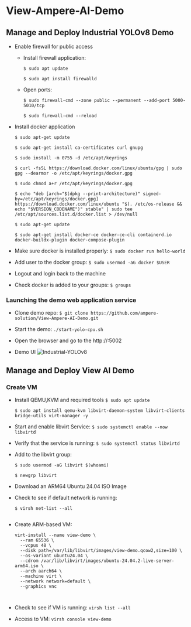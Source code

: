 # View-Ampere-AI-Demo
## Manage and Deploy Industrial YOLOv8 Demo

* Enable firewall for public access
    + Install firewall application:
      
       ```$ sudo apt update```
      
       ```$ sudo apt install firewalld```


    + Open ports:

      ```$ sudo firewall-cmd --zone public --permanent --add-port 5000-5010/tcp```
      
      ```$ sudo firewall-cmd --reload```

* Install docker application
  
  ```$ sudo apt-get update```
  
  ```$ sudo apt-get install ca-certificates curl gnupg```

  ```$ sudo install -m 0755 -d /etc/apt/keyrings```

  ```$ curl -fsSL https://download.docker.com/linux/ubuntu/gpg | sudo gpg --dearmor -o /etc/apt/keyrings/docker.gpg```

  ```$ sudo chmod a+r /etc/apt/keyrings/docker.gpg```

  ```$ echo "deb [arch="$(dpkg --print-architecture)" signed-by=/etc/apt/keyrings/docker.gpg] https://download.docker.com/linux/ubuntu "$(. /etc/os-release && echo "$VERSION_CODENAME")" stable" | sudo tee /etc/apt/sources.list.d/docker.list > /dev/null```
         
  ```$ sudo apt-get update```

  ```$ sudo apt-get install docker-ce docker-ce-cli containerd.io docker-buildx-plugin docker-compose-plugin```

+ Make sure docker is installed properly:
     ```$ sudo docker run hello-world```

+ Add user to the docker group:
  ```$ sudo usermod -aG docker $USER```

 + Logout and login back to the machine
 + Check docker is added to your groups:
   ```$ groups```
  
### Launching the demo web application service
* Clone demo repo:
  ```$ git clone https://github.com/ampere-solution/View-Ampere-AI-Demo.git```

* Start the demo:
  ```./start-yolo-cpu.sh```

* Open the browser and go to the http://<ip-address>:5002
* Demo UI
  ![Industrial-YOLOv8](industrial-yolov8.png)

## Manage and Deploy View AI Demo
### Create VM 
* Install QEMU,KVM and required tools
  ```$ sudo apt update```

  ```$ sudo apt install qemu-kvm libvirt-daemon-system libvirt-clients bridge-utils virt-manager -y```

* Start and enable libvirt Service:
  ```$ sudo systemctl enable --now libvirtd```

* Verify that the service is running:
  ```$ sudo systemctl status libvirtd```

* Add to the libvirt group:
  
  ```$ sudo usermod -aG libvirt $(whoami)```

  ```$ newgrp libvirt```

* Download an ARM64 Ubuntu 24.04 ISO Image
* Check to see if default network is running:
  ```
  $ virsh net-list --all


* Create ARM-based VM:

  ```
  virt-install --name view-demo \
    --ram 65536 \
    --vcpus 48 \
    --disk path=/var/lib/libvirt/images/view-demo.qcow2,size=100 \
    --os-variant ubuntu24.04 \
    --cdrom /var/lib/libvirt/images/ubuntu-24.04.2-live-server-arm64.iso \
    --arch aarch64 \
    --machine virt \
    --network network=default \
    --graphics vnc



* Check to see if VM is running: ```virsh list --all```
* Access to VM: ```virsh console view-demo```
